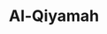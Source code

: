 ---
title: "Al-Qiyamah"
arabic: "القيٰمة"
no: 75
arabic_no: ٧٥
ayah: 40
prev: al-muddassir
next: al-insan
---